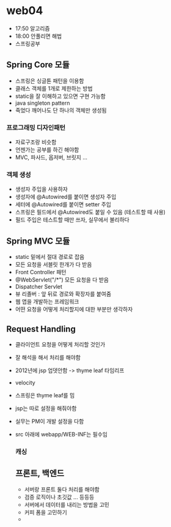 # web04
- 17:50 알고리즘
- 18:00 안풀리면 해법
- 스프링공부
## Spring Core 모듈
- 스프링은 싱글톤 패턴을 이용함
- 클래스 객체를 1개로 제한하는 방법
- static을 잘 이해하고 있으면 구현 가능함
- java singleton pattern
- 죽었다 깨어나도 단 하나의 객체만 생성됨
### 프로그래밍 디자인패턴
- 자료구조랑 비슷함
- 언젠가는 공부를 하긴 해야함
- MVC, 파사드, 옵저버, 브릿지 ...

### 객체 생성
- 생성자 주입을 사용하자
- 생성자에 @Autowired를 붙이면 생성자 주입
- 세터에 @Autowired를 붙이면 setter 주입
- 스프링은 필드에서 @Autowired도 붙일 수 있음 (테스트할 때 사용)
- 필드 주입은 테스트할 때만 쓰자, 실무에서 불리하다

## Spring MVC 모듈
- static 밑에서 절대 경로로 잡음
- 모든 요청을 서블릿 한개가 다 받음
- Front Controller 패턴
- @WebServlet("/*") 모든 요청을 다 받음
- Dispatcher Servlet
- 뷰 리졸버 : 앞 뒤로 경로와 확장자를 붙여줌
- 웹 앱을 개발하는 프레임워크
- 어떤 요청을 어떻게 처리할지에 대한 부분만 생각하자
## Request Handling
- 클라이언트 요청을 어떻게 처리할 것인가
- 잘 해석을 해서 처리를 해야함
- 2012년에 jsp 업뎃안함 -> thyme leaf 타임리프
- velocity
- 스프링은 thyme leaf를 밈
- jsp는 따로 설정을 해줘야함
- 실무는 PM이 개발 설정을 다함
- src 아래에 webapp/WEB-INF는 필수임
  ### 캐싱


  ## 프론트, 백엔드
  - 서버랑 프론트 둘다 처리를 해야함
  - 검증 로직이나 초깃값 ... 등등등
  - 서버에서 데이터를 내리는 방법을 고민
  - 커피 폼을 고민하기
  - 